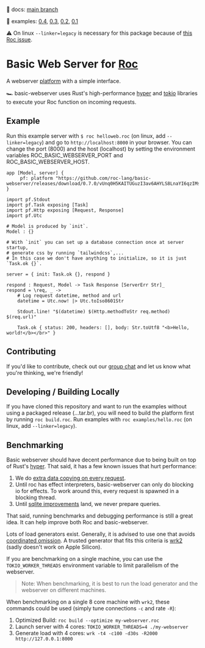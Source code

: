 :book: docs: [main branch](https://roc-lang.github.io/basic-webserver/)

:eyes: examples: [0.4](https://github.com/roc-lang/basic-webserver/tree/0.4.0/examples), [0.3](https://github.com/roc-lang/basic-webserver/tree/0.3.0/examples), [0.2](https://github.com/roc-lang/basic-webserver/tree/0.2.0/examples), [0.1](https://github.com/roc-lang/basic-webserver/tree/0.1/examples)

:warning: On linux `--linker=legacy` is necessary for this package because of [this Roc issue](https://github.com/roc-lang/roc/issues/3609).

# Basic Web Server for [Roc](https://www.roc-lang.org/)

A webserver [platform](https://github.com/roc-lang/roc/wiki/Roc-concepts-explained#platform) with a simple interface.

:racing_car: basic-webserver uses Rust's high-performance [hyper](https://hyper.rs) and [tokio](https://tokio.rs) libraries to execute your Roc function on incoming requests.

## Example

Run this example server with `$ roc helloweb.roc` (on linux, add `--linker=legacy`) and go to `http://localhost:8000` in your browser. You can change the port (8000) and the host (localhost) by setting the environment variables ROC_BASIC_WEBSERVER_PORT and ROC_BASIC_WEBSERVER_HOST.

```roc
app [Model, server] {
     pf: platform "https://github.com/roc-lang/basic-webserver/releases/download/0.7.0/vUnq0H5KAITUGuzI3av6AHYLS8LnaYI6qzIMsTNHq3M.tar.br"
}

import pf.Stdout
import pf.Task exposing [Task]
import pf.Http exposing [Request, Response]
import pf.Utc

# Model is produced by `init`.
Model : {}

# With `init` you can set up a database connection once at server startup,
# generate css by running `tailwindcss`,...
# In this case we don't have anything to initialize, so it is just `Task.ok {}`.

server = { init: Task.ok {}, respond }

respond : Request, Model -> Task Response [ServerErr Str]_
respond = \req, _ ->
    # Log request datetime, method and url
    datetime = Utc.now! |> Utc.toIso8601Str

    Stdout.line! "$(datetime) $(Http.methodToStr req.method) $(req.url)"

    Task.ok { status: 200, headers: [], body: Str.toUtf8 "<b>Hello, world!</b></br>" }
```


## Contributing

If you'd like to contribute, check out our [group chat](https://roc.zulipchat.com) and let us know what you're thinking, we're friendly!

## Developing / Building Locally

If you have cloned this repository and want to run the examples without using a packaged release (...tar.br), you will need to build the platform first by running `roc build.roc`. Run examples with `roc examples/hello.roc` (on linux, add `--linker=legacy`).

## Benchmarking

Basic webserver should have decent performance due to being built on top of Rust's [hyper](https://hyper.rs).
That said, it has a few known issues that hurt performance:
1. We do [extra data copying on every request](https://github.com/roc-lang/basic-webserver/issues/23).
2. Until roc has effect interpreters, basic-webserver can only do blocking io for effects. To work around this, every request is spawned in a blocking thread.
3. Until [sqlite improvements](https://github.com/roc-lang/basic-webserver/pull/61) land, we never prepare queries.

That said, running benchmarks and debugging performance is still a great idea. It can help improve both Roc and basic-webserver.

Lots of load generators exist. Generally, it is advised to use one that avoids [coordinated omission](https://www.youtube.com/watch?v=lJ8ydIuPFeU).
A trusted generator that fits this criteria is [wrk2](https://github.com/giltene/wrk2) (sadly doesn't work on Apple Silicon).

If you are benchmarking on a single machine, you can use the `TOKIO_WORKER_THREADS` environment variable to limit parallelism of the webserver.

> Note: When benchmarking, it is best to run the load generator and the webserver on different machines.

When benchmarking on a single 8 core machine with `wrk2`, these commands could be used (simply tune connections `-c` and rate `-R`):
1. Optimized Build: `roc build --optimize my-webserver.roc`
2. Launch server with 4 cores: `TOKIO_WORKER_THREADS=4 ./my-webserver`
3. Generate load with 4 cores: `wrk -t4 -c100 -d30s -R2000 http://127.0.0.1:8000`
